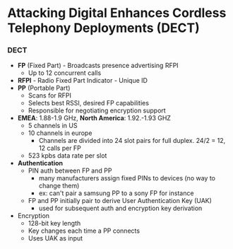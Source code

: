 # Attacking Digital Enhances Cordless Telephony Deployments (DECT)



### DECT

* **FP** (Fixed Part) - Broadcasts presence advertising RFPI
  * Up to 12 concurrent calls
* **RFPI** - Radio Fixed Part Indicator - Unique ID
* **PP** (Portable Part)
  * Scans for RFPI
  * Selects best RSSI, desired FP capabilities
  * Responsible for negotiating encryption support
* **EMEA**: 1.88-1.9 GHz, **North America**: 1.92.-1.93 GHZ
  * 5 channels in US
  * 10 channels in europe
    * Channels are divided into 24 slot pairs for full duplex. 24/2 = 12, 12 calls per FP
  * 523 kpbs data rate per slot
* **Authentication**
  * PIN auth between FP and PP
    * many manufacturers assign fixed PINs to devices (no way to change them)
    * ex: can't pair a samsung PP to a sony FP for instance
  * FP and PP initially pair to derive User Authentication Key (UAK)
    * used for subsequent auth and encryption key derivation
* Encryption
  * 128-bit key length
  * Key changes each time a PP connects
  * Uses UAK as input
